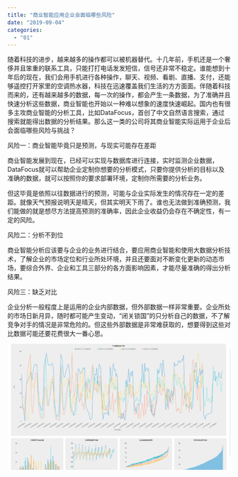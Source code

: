 ```yaml
---
title: "商业智能应用企业会面临哪些风险"
date: "2019-09-04"
categories: 
  - "01"
---
```


随着科技的进步，越来越多的操作都可以被机器替代。十几年前，手机还是一个奢侈并且笨重的联系工具，只能打打电话发发短信，信号还非常不稳定。谁能想到十年后的现在，我们会用手机进行各种操作，聊天、视频、看剧、直播、支付，还能够遥控打开家里的空调热水器，科技在迅速覆盖我们生活的方方面面。伴随着科技而来的，还有越来越多的数据，每一次的操作，都会产生一条数据，为了准确并且快速分析这些数据，商业智能也开始以一种难以想象的速度快速崛起。国内也有很多主攻商业智能的分析工具，比如DataFocus，首创了中文自然语言搜索，通过搜索就能得出数据的分析结果。那么这一类的公司将其商业智能实际运用于企业后会面临哪些风险与挑战？

风险一：商业智能毕竟只是预测，与现实可能存在差距

商业智能发展到现在，已经可以实现与数据库进行连接，实时监测企业数据，DataFocus就可以帮助企业定制你想要的分析模式，只要你提供分析的目标以及准确的数据，就可以按照你的要求部署环境，定制你所需要的分析业务。

但这毕竟是依照以往数据进行的预测，可能与企业实际发生的情况存在一定的差距。就像天气预报说明天是晴天，但其实明天下雨了。谁也无法做到准确预测，我们能做的就是想尽方法提高预测的准确率，因此企业收益仍会存在不确定性，有一定的风险。

风险二：分析不到位

商业智能分析应该要与企业的业务进行结合，要应用商业智能和使用大数据分析技术，了解企业的市场定位和行业所处环境，并且还要面对不断变化更新的动态市场，要综合外界、企业和工具三部分的各方面影响因素，才能尽量准确的得出分析结果。

风险三：缺乏对比

企业分析一般程度上是运用的企业内部数据，但外部数据一样非常重要。企业所处的市场日新月异，随时都可能产生变动，“闭关锁国”的只分析自己的数据，不了解竞争对手的情况是非常危险的。但这些外部数据是非常难获取的，想要得到这些对比数据可能还要花费很大一番心思。

![C:\Users\FOCUS\AppData\Local\Temp\WeChat Files\eb8f6fbd3562a999b73f3a86d3ccedb.png](images/c-users-focus-appdata-local-temp-wechat-files-eb8.png)
